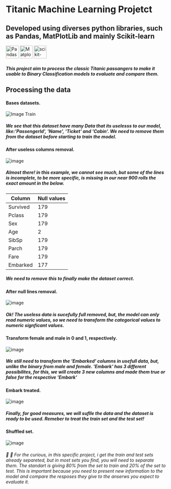 <h1>Titanic Machine Learning Projetct</h1>
<h2>Developed using diverses python libraries, such as Pandas, MatPlotLib and mainly Scikit-learn </h2>
<p><img src="https://pandas.pydata.org/static/img/pandas_mark.svg" alt="Pandas" height="40"/>
<img src="https://matplotlib.org/_static/images/logo2.svg" alt="Matplotlib" height="40"/>
<img src="https://scikit-learn.org/stable/_static/scikit-learn-logo-small.png" alt="scikit-learn" height="40"/></p>

<h5>This project aim to process the classic Titanic passangers to make it usable to Binary Classification models to evaluate and compare them.</h5>
<h2>Processing the data</h2>
<h4>Bases datasets.</h4>

![Image Train](https://i.imgur.com/So591eT.png)

<h5>  We see that this dataset have many Data that its uselesss to our model, like:'PassengerId', 'Name', 'Ticket' and 'Cabin'. We need to remove them from the dataset before starting to train the model.</h5>

<h4>After useless columns removal.</h4>

![image](https://github.com/user-attachments/assets/bb057307-991d-48a3-aaa2-667e4c55a66c)

<h5>Almost there! in this example, we cannot see much, but some of the lines is incomplete, to be more specific, is missing in our near 900 rolls the exact amount in the below. </h5>

| Column    | Null values |
|------------|-------------------|
| Survived   | 179               |
| Pclass     | 179               |
| Sex        | 179               |
| Age        | 2                 |
| SibSp      | 179               |
| Parch      | 179               |
| Fare       | 179               |
| Embarked   | 177               |

<h5>We need to remove this to finally make the dataset correct.</h5>

<h4>After null lines removal.</h4>

![image](https://github.com/user-attachments/assets/a1679566-c881-4437-88c8-a61f95675730)

<h5>Ok! The useless data is sucefully full removed, but, the model can only read numeric values, so we need to transform the categorical values to numeric signficant values.</h5>

<h4>Transform female and male in 0 and 1, respectively.</h4>

![image](https://github.com/user-attachments/assets/ad363cd4-3b77-45ec-a0eb-b1cc600bc644)

<h5>We still need to transform the 'Embarked' columns in usefull data, but, unlike the binary from male and female. 'Embark' has 3 different possibilites, for this, we will create 3 new columns and made them true or false for the respective 'Embark'</h5>

<h4>Embark treated.</h4>

![image](https://github.com/user-attachments/assets/ab01d338-285b-4cd8-86b6-e6243d101568)

<h5>Finally, for good measures, we will suflle the data and the dataset is ready to be used. Remeber to treat the train set and the test set!</h5>

<h4>Shuffled set.</h4>

![image](https://github.com/user-attachments/assets/34395fdd-2020-42ba-8d02-ca5f6e2fdb2f)

<h6>💭 🤔 For the curious, in this specific project, i get the train and test sets already separeted, but in most sets you find, you will need to separate them. The standart is giving 80% from the set to train and 20% of the set to test. This is important because you need to present new information to the model and compare the resposes they give to the anserws you expect to evaluate it.</h6>
